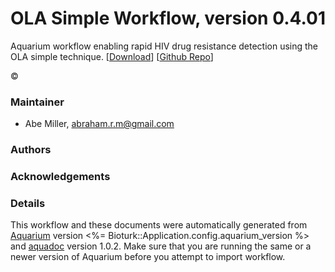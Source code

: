 # OLA Simple Workflow, version 0.4.01

Aquarium workflow enabling rapid HIV drug resistance detection using the OLA simple technique. [[Download](OLASimple-Protocols.aq)] [[Github Repo](https://github.com/OLA-Simple/OLASimple-Protocols)]

&copy; 


### Maintainer
- Abe Miller, <abraham.r.m@gmail.com>

### Authors

### Acknowledgements

### Details
This workflow and these documents were automatically generated from
[Aquarium](http://www.aquarium.bio) version <%= Bioturk::Application.config.aquarium_version %> and
[aquadoc](https://github.com/klavinslab/aquadoc) version 1.0.2.
Make sure that you are running the same or a newer version of Aquarium before you attempt to
import workflow.
